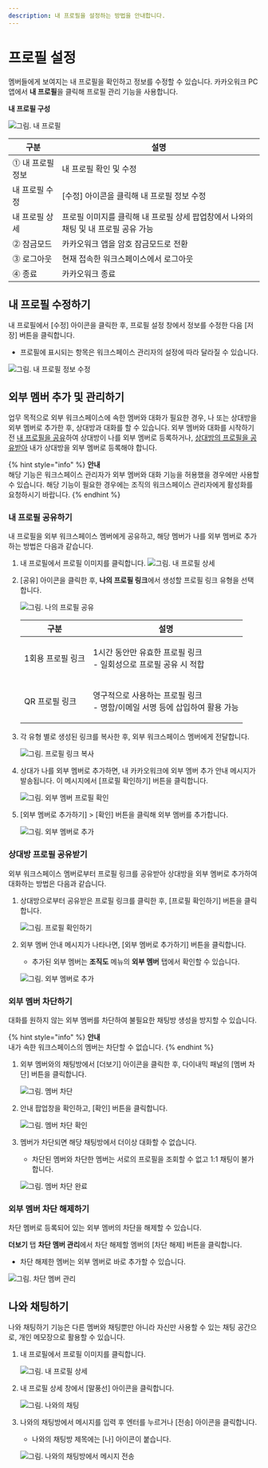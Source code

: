 ```yaml
---
description: 내 프로필을 설정하는 방법을 안내합니다.
---
```


# 프로필 설정

멤버들에게 보여지는 내 프로필을 확인하고 정보를 수정할 수 있습니다. 카카오워크 PC 앱에서 **내 프로필**을 클릭해 프로필 관리 기능을 사용합니다.

**내 프로필 구성**

![그림. 내 프로필](https://s3-us-west-2.amazonaws.com/secure.notion-static.com/51ca40fd-4d5e-490a-9d8d-9d64e598b23c/Untitled.png)

| 구분         | 설명                                               |
| ---------- | ------------------------------------------------ |
| ⓵ 내 프로필 정보 | 내 프로필 확인 및 수정                                    |
| 내 프로필 수정   | [수정] 아이콘을 클릭해 내 프로필 정보 수정                       |
| 내 프로필 상세   | 프로필 이미지를 클릭해 내 프로필 상세 팝업창에서 나와의 채팅 및 내 프로필 공유 가능 |
| ⓶ 잠금모드     | 카카오워크 앱을 암호 잠금모드로 전환                             |
| ⓷ 로그아웃     | 현재 접속한 워크스페이스에서 로그아웃                             |
| ⓸ 종료       | 카카오워크 종료                                         |

## 내 프로필 수정하기

내 프로필에서 [수정] 아이콘을 클릭한 후, 프로필 설정 창에서 정보를 수정한 다음 [저장] 버튼을 클릭합니다.

* 프로필에 표시되는 항목은 워크스페이스 관리자의 설정에 따라 달라질 수 있습니다.

![그림. 내 프로필 정보 수정](https://s3-us-west-2.amazonaws.com/secure.notion-static.com/35f22ce7-5a07-4ebb-b754-4e0381f8484b/%EA%B7%B8%EB%A6%BC.\_%EB%82%B4\_%ED%94%84%EB%A1%9C%ED%95%84\_%EC%A0%95%EB%B3%B4\_%EC%88%98%EC%A0%95.png)

## 외부 멤버 추가 및 관리하기

업무 목적으로 외부 워크스페이스에 속한 멤버와 대화가 필요한 경우, 나 또는 상대방을 외부 멤버로 추가한 후, 상대방과 대화를 할 수 있습니다. 외부 멤버와 대화를 시작하기 전 [내 프로필을 공유](https://www.notion.so/3-eba0cbf72ae3488ca48db9cfff7a6cbd)하여 상대방이 나를 외부 멤버로 등록하거나, [상대방의 프로필을 공유받아](https://www.notion.so/3-eba0cbf72ae3488ca48db9cfff7a6cbd) 내가 상대방을 외부 멤버로 등록해야 합니다.

{% hint style="info" %}
**안내**<br>
해당 기능은 워크스페이스 관리자가 외부 멤버와 대화 기능을 허용했을 경우에만 사용할 수 있습니다. 해당 기능이 필요한 경우에는 조직의 워크스페이스 관리자에게 활성화를 요청하시기 바랍니다.
{% endhint %}

### 내 프로필 공유하기

내 프로필을 외부 워크스페이스 멤버에게 공유하고, 해당 멤버가 나를 외부 멤버로 추가하는 방법은 다음과 같습니다.

1. 내 프로필에서 프로필 이미지를 클릭합니다. ![그림. 내 프로필 상세](https://s3-us-west-2.amazonaws.com/secure.notion-static.com/23a7f1ec-b475-4cf1-bacb-d0ff664f9dd7/Untitled.png)
2.  [공유] 아이콘을 클릭한 후, **나의 프로필 링크**에서 생성할 프로필 링크 유형을 선택합니다.

    ![그림. 나의 프로필 공유](https://s3-us-west-2.amazonaws.com/secure.notion-static.com/6bbefd11-7cf5-4278-ab18-c9c47565684f/%EB%82%B4\_%ED%94%84%EB%A1%9C%ED%95%84\_%EA%B3%B5%EC%9C%A0.png)

    | 구분         | 설명                                                    |
    | ---------- | ----------------------------------------------------- |
    | 1회용 프로필 링크 | <p>1시간 동안만 유효한 프로필 링크<br>- 일회성으로 프로필 공유 시 적합</p>      |
    | QR 프로필 링크  | <p>영구적으로 사용하는 프로필 링크<br>- 명함/이메일 서명 등에 삽입하여 활용 가능</p> |
3.  각 유형 별로 생성된 링크를 복사한 후, 외부 워크스페이스 멤버에게 전달합니다.

    ![그림. 프로필 링크 복사](https://s3-us-west-2.amazonaws.com/secure.notion-static.com/b9ccf07d-7de1-49e5-8bc8-7ec19656f210/%ED%94%84%EB%A1%9C%ED%95%84\_%EB%A7%81%ED%81%AC\_%EB%B3%B5%EC%82%AC.png)
4.  상대가 나를 외부 멤버로 추가하면, 내 카카오워크에 외부 멤버 추가 안내 메시지가 발송됩니다. 이 메시지에서 [프로필 확인하기] 버튼을 클릭합니다.

    ![그림. 외부 멤버 프로필 확인](https://s3-us-west-2.amazonaws.com/secure.notion-static.com/9cbe22a1-4dc3-4e58-a48d-2468b10f4723/%EA%B7%B8%EB%A6%BC.\_%EC%99%B8%EB%B6%80\_%EB%A9%A4%EB%B2%84\_%ED%94%84%EB%A1%9C%ED%95%84\_%ED%99%95%EC%9D%B8.png)
5.  [외부 멤버로 추가하기] > [확인] 버튼을 클릭해 외부 멤버를 추가합니다.

    ![그림. 외부 멤버로 추가](https://s3-us-west-2.amazonaws.com/secure.notion-static.com/ec927f62-692e-4c71-83ba-dba635571861/%EC%99%B8%EB%B6%80\_%EB%A9%A4%EB%B2%84\_%EC%B6%94%EA%B0%80\_\(1\).png)

### 상대방 프로필 공유받기

외부 워크스페이스 멤버로부터 프로필 링크를 공유받아 상대방을 외부 멤버로 추가하여 대화하는 방법은 다음과 같습니다.

1.  상대방으로부터 공유받은 프로필 링크를 클릭한 후, [프로필 확인하기] 버튼을 클릭합니다.

    ![그림. 프로필 확인하기](https://s3-us-west-2.amazonaws.com/secure.notion-static.com/7d1e81df-9a3b-462d-87bc-b79f360dfeee/%ED%94%84%EB%A1%9C%ED%95%84\_%ED%99%95%EC%9D%B8%ED%95%98%EA%B8%B0.png)
2.  외부 멤버 안내 메시지가 나타나면, [외부 멤버로 추가하기] 버튼을 클릭합니다.

    * 추가된 외부 멤버는 **조직도** 메뉴의 **외부 멤버** 탭에서 확인할 수 있습니다.

    ![그림. 외부 멤버로 추가](https://s3-us-west-2.amazonaws.com/secure.notion-static.com/dbb1bc99-9d7b-4533-9bde-d0920637069e/Untitled.png)

### 외부 멤버 차단하기

대화를 원하지 않는 외부 멤버를 차단하여 불필요한 채팅방 생성을 방지할 수 있습니다.

{% hint style="info" %}
**안내**<br>
내가 속한 워크스페이스의 멤버는 차단할 수 없습니다.
{% endhint %}

1.  외부 멤버와의 채팅방에서 [더보기] 아이콘을 클릭한 후, 다이내믹 패널의 [멤버 차단] 버튼을 클릭합니다.

    ![그림. 멤버 차단](https://s3-us-west-2.amazonaws.com/secure.notion-static.com/c19eb047-6e66-4edc-a431-1fc50885ff7f/Untitled.png)
2.  안내 팝업창을 확인하고, [확인] 버튼을 클릭합니다.

    ![그림. 멤버 차단 확인](https://s3-us-west-2.amazonaws.com/secure.notion-static.com/e8c5266a-1251-42e0-8cfd-a4a237d3972d/%EB%A9%A4%EB%B2%84\_%EC%B0%A8%EB%8B%A8\_%ED%99%95%EC%9D%B8.png)
3.  멤버가 차단되면 해당 채팅방에서 더이상 대화할 수 없습니다.

    * 차단된 멤버와 차단한 멤버는 서로의 프로필을 조회할 수 없고 1:1 채팅이 불가합니다.

    ![그림. 멤버 차단 완료](https://s3-us-west-2.amazonaws.com/secure.notion-static.com/e71f942f-5d74-405b-ac2b-23441ee857ce/Untitled.png)

### 외부 멤버 차단 해제하기

차단 멤버로 등록되어 있는 외부 멤버의 차단을 해제할 수 있습니다.

**더보기** 탭 **차단 멤버 관리**에서 차단 해제할 멤버의 [차단 해제] 버튼을 클릭합니다.

* 차단 해제한 멤버는 외부 멤버로 바로 추가할 수 있습니다.

![그림. 차단 멤버 관리](https://s3-us-west-2.amazonaws.com/secure.notion-static.com/3dedcafc-4800-434f-b276-5354ca54664d/Untitled.png)

## 나와 채팅하기

나와 채팅하기 기능은 다른 멤버와 채팅뿐만 아니라 자신만 사용할 수 있는 채팅 공간으로, 개인 메모장으로 활용할 수 있습니다.

1.  내 프로필에서 프로필 이미지를 클릭합니다.

    ![그림. 내 프로필 상세](https://s3-us-west-2.amazonaws.com/secure.notion-static.com/9bea3d94-aa8d-463a-9768-08cd0dc9022c/Untitled.png)
2.  내 프로필 상세 창에서 [말풍선] 아이콘을 클릭합니다.

    ![그림. 나와의 채팅](https://s3-us-west-2.amazonaws.com/secure.notion-static.com/aa82138b-8996-4d13-a68c-9929423eee97/Untitled.png)
3.  나와의 채팅방에서 메시지를 입력 후 엔터를 누르거나 [전송] 아이콘을 클릭합니다.

    * 나와의 채팅방 제목에는 [나] 아이콘이 붙습니다.

    ![그림. 나와의 채팅방에서 메시지 전송](https://s3-us-west-2.amazonaws.com/secure.notion-static.com/b4910106-b3ef-4ad9-b844-2ae782e3142f/Untitled.png)
